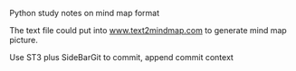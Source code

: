 Python study notes on mind map format

The text file could put into www.text2mindmap.com to generate mind map picture.

Use ST3 plus SideBarGit to commit, append commit context
